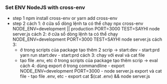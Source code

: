 ### Set ENV NodeJS with cross-env
- step 1
  npm install cross-env or yarn add cross-env
- step 2
  cách 1: 
    ở cửa sổ dòng lệnh ta có thể chạy 
      npx cross-env NODE_ENV=development || production PORT=3000 TEST=SAYHI node server.js
  cách 2:
    ở cửa sổ dòng lệnh ta có thể chạy
      NODE_ENV=development PORT=3000 TEST=SAYHI node server.js
  cách 3:
    - ở trong scripts của package tạo thêm 2 scrip -> start:dev - start:prd
    yarn run start:dev - start:prd
  cách 3:
    chạy với eval và cat file
     - tạo file .env, etc
    ở trong scripts của package tạo thêm scrip -> eval
  cách 4:
    dùng export
      ở trong commandline
      - export NODE_ENV=development PORT=3000
      - node server.js
    export và cat file
      - tạo file .env, etc
      - export cat $(cat .env) && node server.js